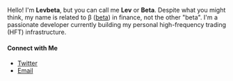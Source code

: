 Hello! I'm **Levbeta**, but you can call me **Lev** or **Beta**. Despite what you might think, my name is related to β ([beta](https://www.investopedia.com/terms/b/beta.asp)) in finance, not the other "beta". I'm a passionate developer currently building my personal high-frequency trading (HFT) infrastructure.

#### Connect with Me
- [Twitter](https://twitter.com/levbeta)
- [Email](mailto:levbetaq@gmail.com)
